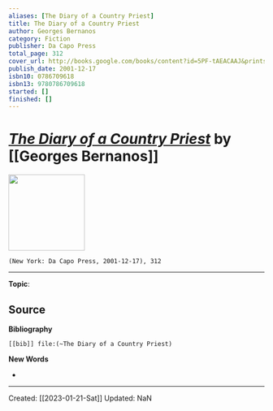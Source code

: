 ```yaml
---
aliases: [The Diary of a Country Priest]
title: The Diary of a Country Priest
author: Georges Bernanos
category: Fiction
publisher: Da Capo Press
total_page: 312
cover_url: http://books.google.com/books/content?id=5PF-tAEACAAJ&printsec=frontcover&img=1&zoom=1&source=gbs_api
publish_date: 2001-12-17
isbn10: 0786709618
isbn13: 9780786709618
started: []
finished: []
---
```

# *[The Diary of a Country Priest]()* by [[Georges Bernanos]]

<img src="http://books.google.com/books/content?id=5PF-tAEACAAJ&printsec=frontcover&img=1&zoom=1&source=gbs_api" width=150>

`(New York: Da Capo Press, 2001-12-17), 312`

--- 
**Topic**: 

**Source**
- 


**Bibliography**

```query
[[bib]] file:(~The Diary of a Country Priest)
```
 

**New Words**

- 

---
Created: [[2023-01-21-Sat]]
Updated: NaN
